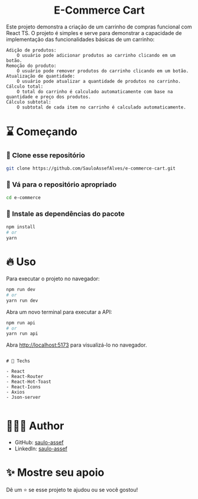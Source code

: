 <div align="center">
  <h1>E-Commerce Cart</h1>
</div>

<p>Este projeto demonstra a criação de um carrinho de compras funcional com React TS. O projeto é simples e serve para demonstrar a capacidade de implementação das funcionalidades básicas de um carrinho:

    Adição de produtos:
        O usuário pode adicionar produtos ao carrinho clicando em um botão.
    Remoção do produto:
        O usuário pode remover produtos do carrinho clicando em um botão.
    Atualização de quantidade:
        O usuário pode atualizar a quantidade de produtos no carrinho.
    Cálculo total:
        O total do carrinho é calculado automaticamente com base na quantidade e preço dos produtos.
    Cálculo subtotal:
        O subtotal de cada item no carrinho é calculado automaticamente.
</p>

# :hourglass: Começando

<h3 style="font-size: 18px;">🧬 Clone esse repositório</h3>

```bash
git clone https://github.com/SauloAssefAlves/e-commerce-cart.git
```

<h3 style="font-size: 18px;">📂 Vá para o repositório apropriado</h3>

```bash
cd e-commerce
```

<h3 style="font-size: 18px;">🎉 Instale as dependências do pacote</h3>

```bash
npm install
# or
yarn
```

# 🔥 Uso
Para executar o projeto no navegador:
```bash
npm run dev
# or
yarn run dev
```

Abra um novo terminal para executar a API:
```bash
npm run api
# or
yarn run api
```

Abra [http://localhost:5173](http://localhost:5173) para visualizá-lo no navegador.


```

# 🚀 Techs

- React
- React-Router
- React-Hot-Toast
- React-Icons
- Axios
- Json-server


```
# 👨🏻‍💻 Author

- GitHub: [saulo-assef](https://github.com/SauloAssefAlves)
- LinkedIn: [saulo-assef](www.linkedin.com/in/saulo-assef)



# ✨ Mostre seu apoio

Dê um ⭐ se esse projeto te ajudou ou se você gostou!
